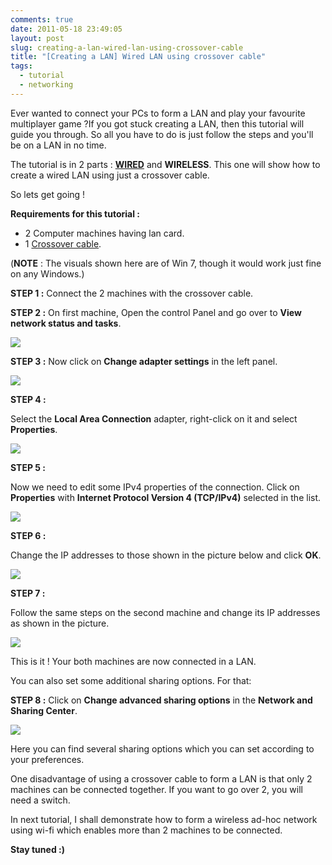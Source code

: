 ```yaml
---
comments: true
date: 2011-05-18 23:49:05
layout: post
slug: creating-a-lan-wired-lan-using-crossover-cable
title: "[Creating a LAN] Wired LAN using crossover cable"
tags:
  - tutorial
  - networking
---
```


Ever wanted to connect your PCs to form a LAN and play your favourite multiplayer game ?If you got stuck creating a LAN, then this tutorial will guide you through. So all you have to do is just follow the steps and you'll be on a LAN in no time.

The tutorial is in 2 parts : **[WIRED](http://kushagragour.in/blog/2011/05/creating-a-lan-wired-lan-using-crossover-cable/)** and **WIRELESS**.
This one will show how to create a wired LAN using just a crossover cable.

So lets get going !

**Requirements for this tutorial :**

- 2 Computer machines having lan card.
- 1 [Crossover cable](http://en.wikipedia.org/wiki/Ethernet_crossover_cable).

(**NOTE** : The visuals shown here are of Win 7, though it would work just fine on any Windows.)

**STEP 1 :**
Connect the 2 machines with the crossover cable.

**STEP 2 :**
On first machine, Open the control Panel and go over to **View network status and tasks**.

[![](/images/lan_1-300x208.png)](/images/lan_1-300x208.png)

**STEP 3 :**
Now click on **Change adapter settings** in the left panel.

[![](/images/lan_2-300x202.png)](/images/lan_2-300x202.png)

**STEP 4 :**

Select the **Local Area Connection** adapter, right-click on it and select **Properties**.

[![](/images/lan_3-300x198.png)](/images/lan_3.png)

**STEP 5 :**

Now we need to edit some IPv4 properties of the connection. Click on **Properties** with **Internet Protocol Version 4 (TCP/IPv4)** selected in the list.

[![](/images/lan_4-300x219.png)](/images/lan_4.png)

**STEP 6 :**

Change the IP addresses to those shown in the picture below and click **OK**.

[![](/images/lan_5-300x229.png)](/images/lan_5.png)

**STEP 7 :**

Follow the same steps on the second machine and change its IP addresses as shown in the picture.

[![](/images/lan_6-300x249.png)](/images/lan_6.png)

This is it ! Your both machines are now connected in a LAN.

You can also set some additional sharing options. For that:

**STEP 8 :**
Click on **Change advanced sharing options** in the **Network and Sharing Center**.

[![](/images/lan_7-300x227.png)](/images/lan_7.png)

Here you can find several sharing options which you can set according to your preferences.

One disadvantage of using a crossover cable to form a LAN is that only 2 machines can be connected together. If you want to go over 2, you will need a switch.

In next tutorial, I shall demonstrate how to form a wireless ad-hoc network using wi-fi which enables more than 2 machines to be connected.

**Stay tuned :)**
